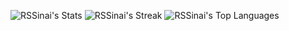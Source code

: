 ![RSSinai's Stats](https://github-readme-stats.vercel.app/api?username=RSSinai&theme=tokyonight&show_icons=true&hide_border=true&count_private=true)
![RSSinai's Streak](https://github-readme-streak-stats.herokuapp.com/?user=RSSinai&theme=vue-dark&hide_border=true)
![RSSinai's Top Languages](https://github-readme-stats.vercel.app/api/top-langs/?username=RSSinai&theme=vue-dark&show_icons=true&hide_border=true&layout=compact)

